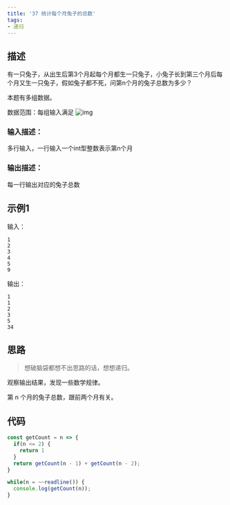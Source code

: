 ```yaml
---
title: '37 统计每个月兔子的总数'
tags:
- 递归
---
```


## 描述

有一只兔子，从出生后第3个月起每个月都生一只兔子，小兔子长到第三个月后每个月又生一只兔子，假如兔子都不死，问第n个月的兔子总数为多少？

本题有多组数据。

数据范围：每组输入满足 ![img](https://www.nowcoder.com/equation?tex=1%20%5Cle%20n%20%5Cle%2031%20%5C)

### 输入描述：

多行输入，一行输入一个int型整数表示第n个月

### 输出描述：

每一行输出对应的兔子总数

## 示例1

输入：

```
1
2
3
4
5
9
```



输出：

```
1
1
2
3
5
34
```

## 思路

> 想破脑袋都想不出思路的话，想想递归。

观察输出结果，发现一些数学规律。

第 n 个月的兔子总数，跟前两个月有关。


## 代码

```js
const getCount = n => {
  if(n <= 2) {
    return 1
  }
  return getCount(n - 1) + getCount(n - 2);
}

while(n = ~~readline()) {
  console.log(getCount(n));
}
```

